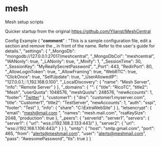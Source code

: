 # mesh
Mesh setup scripts

Quicker startup from the original https://github.com/Ylianst/MeshCentral


Config Example
{
  "__comment__" : "This is a sample configuration file, edit a section and remove the _ in front of the name. Refer to the user's guide for details.",
  "settings": {
    "_MongoDb": "mongodb://127.0.0.1:27017/meshcentral",
    "_MongoDbCol": "meshcentral",
    "WANonly": true,
    "_LANonly": true,
    "_Minify": 1,
    "_SessionTime": 30,
    "_SessionKey": "MyReallySecretPassword",
    "_Port": 443,
    "RedirPort": 80,
    "_AllowLoginToken": true,
    "_AllowFraming": true,
    "WebRTC": true,
    "ClickOnce": true,
    "SelfUpdate": true,
    "_UserAllowedIP": "127.0.0.1,::1,192.168.0.100",
    "_LocalDiscovery": { "name": "Mesh Server", "info": "Remote Server" }
  },
  "_domains": {
    "": {
      "title": "RicoTC",
      "title2": "Mesh",
      "userQuota": 1048576,
      "meshQuota": 248576,
      "newAccounts": 1,
      "footer": "<a href='https://twitter.com/ricocantrell'>Twitter</a>"
    },
    "customer1": {
      "dns": "customer1.myserver.com",
      "title": "Customer1",
      "title2": "TestServer",
      "newAccounts": 1,
      "auth": "sspi",
      "footer": "Test"
    },
    "info": {
      "share": "C:\\ExtraWebSite"
    }
  },
  "letsencrypt": {
    "email": "mesh@mail.com ",
    "names": "mesh.mail.com",
    "rsaKeySize": 2048,
    "production": true
  },
  "_peers": {
    "serverId": "server1",
    "servers": {
      "server1": { "url": "wss://192.168.2.133:443/" },
      "server2": { "url": "wss://192.168.1.106:443/" }
    }
  },
  "smtp": {
    "host": "smtp.gmail.com",
    "port": 465,
    "from": "alerts@meshmail.com",
    "user": "alerts@meshmail.com",
    "pass": "AwesomePassword",
    "tls": true
  }
}
